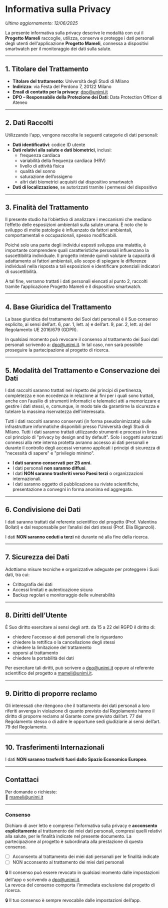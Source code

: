# Informativa sulla Privacy

_Ultimo aggiornamento: 12/06/2025_

La presente informativa sulla privacy descrive le modalità con cui il **Progetto Mameli** raccoglie, utilizza, conserva e protegge i dati personali degli utenti dell'applicazione **Progetto Mameli**, connessa a dispositivi smartwatch per il monitoraggio dei dati sulla salute.

---

## 1. Titolare del Trattamento

- **Titolare del trattamento**: Università degli Studi di Milano  
- **Indirizzo**: via Festa del Perdono 7, 20122 Milano  
- **Email di contatto per la privacy**: dpo@unimi.it  
- **DPO – Responsabile della Protezione dei Dati**: Data Protection Officer di Ateneo

---

## 2. Dati Raccolti

Utilizzando l'app, vengono raccolte le seguenti categorie di dati personali:

- **Dati identificativi**: codice ID utente
- **Dati relativi alla salute e dati biometrici**, inclusi:
    - frequenza cardiaca
    - variabilità della frequenza cardiaca (HRV)
    - livello di attività fisica
    - qualità del sonno
    - saturazione dell’ossigeno
    - altri dati biometrici acquisiti dal dispositivo smartwatch
- **Dati di localizzazione**, se autorizzati tramite i permessi del dispositivo

---

## 3. Finalità del Trattamento

Il presente studio ha l’obiettivo di analizzare i meccanismi che mediano l’effetto delle esposizioni ambientali sulla salute umana. È noto che lo sviluppo di molte patologie è influenzato da fattori ambientali, comportamentali e occupazionali, spesso modificabili.

Poiché solo una parte degli individui esposti sviluppa una malattia, è importante comprendere quali caratteristiche personali influenzano la suscettibilità individuale. Il progetto intende quindi valutare la capacità di adattamento ai fattori ambientali, allo scopo di spiegare le differenze individuali nella risposta a tali esposizioni e identificare potenziali indicatori di suscettibilità.

A tal fine, verranno trattati i dati personali elencati al punto 2, raccolti tramite l’applicazione Progetto Mameli e il dispositivo smartwatch.

---

## 4. Base Giuridica del Trattamento

La base giuridica del trattamento dei Suoi dati personali è il Suo consenso esplicito, ai sensi dell’art. 6, par. 1, lett. a) e dell’art. 9, par. 2, lett. a) del Regolamento UE 2016/679 (GDPR).

In qualsiasi momento può revocare il consenso al trattamento dei Suoi dati personali scrivendo a: dpo@unimi.it. In tal caso, non sarà possibile proseguire la partecipazione al progetto di ricerca.

---

## 5. Modalità del Trattamento e Conservazione dei Dati

I dati raccolti saranno trattati nel rispetto dei principi di pertinenza, completezza e non eccedenza in relazione ai fini per i quali sono trattati, anche con l’ausilio di strumenti informatici e telematici atti a memorizzare e gestire i dati stessi, e, comunque, in modo tale da garantirne la sicurezza e tutelare la massima riservatezza dell’interessato.

Tutti i dati raccolti saranno conservati (in forma pseudonimizzata) sulle infrastrutture informatiche disponibili presso l'Università degli Studi di Milano. Tutti i dati saranno trattati utilizzando strumenti e processi in linea col principio di "privacy by design and by default". Solo i soggetti autorizzati connessi alla rete interna protetta avranno accesso ai dati personali e durante il controllo degli accessi verranno applicati i principi di sicurezza di "necessità di sapere" e "privilegio minimo".

- **I dati saranno conservati per 25 anni.**
- I dati personali **non saranno diffusi**.
- I dati **NON saranno trasferiti verso Paesi terzi** o organizzazioni internazionali.
- I dati saranno oggetto di pubblicazione su riviste scientifiche, presentazione a convegni in forma anonima ed aggregata.

---

## 6. Condivisione dei Dati

I dati saranno trattati dal referente scientifico del progetto (Prof. Valentina Bollati) e dal responsabile per l’analisi dei dati stessi (Prof. Elia Biganzoli).

I dati **NON saranno ceduti a terzi** né durante né alla fine della ricerca.

---

## 7. Sicurezza dei Dati

Adottiamo misure tecniche e organizzative adeguate per proteggere i Suoi dati, tra cui:
- Crittografia dei dati
- Accessi limitati e autenticazione sicura
- Backup regolari e monitoraggio delle vulnerabilità

---

## 8. Diritti dell’Utente

È Suo diritto esercitare ai sensi degli artt. da 15 a 22 del RGPD il diritto di:
- chiedere l'accesso ai dati personali che lo riguardano
- chiedere la rettifica o la cancellazione degli stessi
- chiedere la limitazione del trattamento
- opporsi al trattamento
- chiedere la portabilità dei dati

Per esercitare tali diritti, può scrivere a dpo@unimi.it oppure al referente scientifico del progetto a mameli@unimi.it.

---

## 9. Diritto di proporre reclamo

Gli interessati che ritengono che il trattamento dei dati personali a loro riferiti avvenga in violazione di quanto previsto dal Regolamento hanno il diritto di proporre reclamo al Garante come previsto dall’art. 77 del Regolamento stesso o di adire le opportune sedi giudiziarie ai sensi dell’art. 79 del Regolamento.

---

## 10. Trasferimenti Internazionali

I dati **NON saranno trasferiti fuori dallo Spazio Economico Europeo**.

---

## Contattaci

Per domande o richieste:  
📧 mameli@unimi.it

---

### Consenso

Dichiaro di aver letto e compreso l’informativa sulla privacy e **acconsento esplicitamente** al trattamento dei miei dati personali, compresi quelli relativi alla salute, per le finalità indicate nel presente documento. La partecipazione al progetto è subordinata alla prestazione di questo consenso.

- [ ] Acconsento al trattamento dei miei dati personali per le finalità indicate  
- [ ] NON acconsento al trattamento dei miei dati personali

🔒 Il consenso può essere revocato in qualsiasi momento dalle impostazioni dell'app o scrivendo a dpo@unimi.it.  
La revoca del consenso comporta l’immediata esclusione dal progetto di ricerca.

🔒 Il tuo consenso è sempre revocabile dalle impostazioni dell’app.

